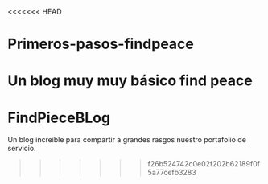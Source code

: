 <<<<<<< HEAD
# Primeros-pasos-findpeace
Un blog muy muy básico find peace
=======
# FindPieceBLog
Un blog increíble para compartir a grandes rasgos nuestro portafolio de servicio.
>>>>>>> f26b524742c0e02f202b62189f0f5a77cefb3283
